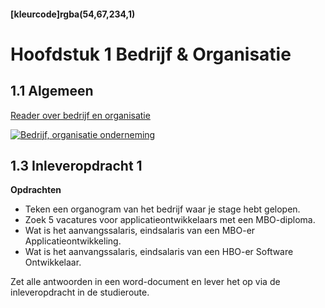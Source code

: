 #### [kleurcode]rgba(54,67,234,1)

#  Hoofdstuk 1 Bedrijf & Organisatie

## 1.1 Algemeen

[Reader over bedrijf en organisatie](https://elo.kw1c.nl/CMS/Studie/811%20ICT-Academie/811%20VakkenInhoud/%5BB.05%20BED%5D%20Bedrijfskunde/Productie/01.%20Reader/Bedrijf%20-%20Organisatie.docx)

[![Bedrijf, organisatie onderneming](http://img.youtube.com/vi/33fjBhQHcn4/0.jpg)](http://www.youtube.com/watch?v=33fjBhQHcn4)

## 1.3 Inleveropdracht 1

__Opdrachten__

-   Teken een organogram van het bedrijf waar je stage hebt gelopen.
-	Zoek 5 vacatures voor applicatieontwikkelaars met een MBO-diploma.
-	Wat is het aanvangssalaris, eindsalaris van een MBO-er Applicatieontwikkeling.
-	Wat is het aanvangssalaris, eindsalaris van een HBO-er Software Ontwikkelaar.

Zet alle antwoorden in een word-document en lever het op via de inleveropdracht in de studieroute.